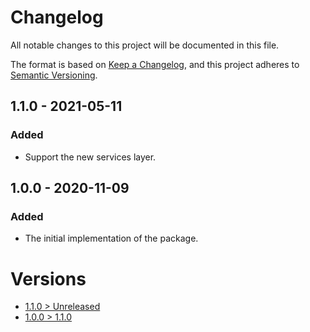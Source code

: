 # Changelog
All notable changes to this project will be documented in this file.

The format is based on [Keep a Changelog](https://keepachangelog.com/en/1.0.0/),
and this project adheres to [Semantic Versioning](https://semver.org/spec/v2.0.0.html).

## 1.1.0 - 2021-05-11
### Added
- Support the new services layer.

## 1.0.0 - 2020-11-09
### Added
- The initial implementation of the package.

# Versions
- [1.1.0 > Unreleased](https://github.com/ulrack/aop-extension/compare/1.1.0...HEAD)
- [1.0.0 > 1.1.0](https://github.com/ulrack/aop-extension/compare/1.0.0...1.1.0)
